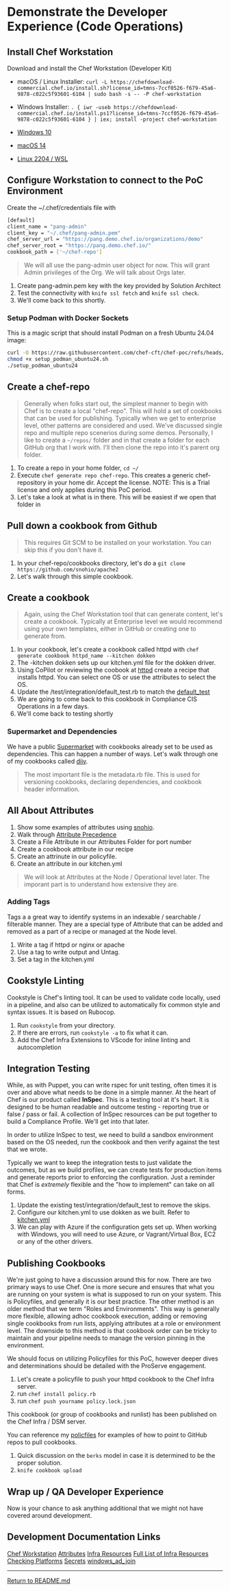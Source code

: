 # Demonstrate the Developer Experience (Code Operations)

## Install Chef Workstation

Download and install the Chef Workstation (Developer Kit)

- macOS / Linux Installer: `curl -L https://chefdownload-commercial.chef.io/install.sh?license_id=tmns-7ccf0526-f679-45a6-9878-c022c5f93601-6104 | sudo bash -s -- -P chef-workstation`
- Windows Installer: `. { iwr -useb https://chefdownload-commercial.chef.io/install.ps1?license_id=tmns-7ccf0526-f679-45a6-9878-c022c5f93601-6104 } | iex; install -project chef-workstation`

- [Windows 10](https://chefdownload-commerical.chef.io/stable/chef-workstation/download?eol=true&license_id=tmns-7ccf0526-f679-45a6-9878-c022c5f93601-6104&m=x86_64&p=windows&pv=10&v=25.5.1084)
- [macOS 14](https://chefdownload-commerical.chef.io/stable/chef-workstation/download?eol=true&license_id=tmns-7ccf0526-f679-45a6-9878-c022c5f93601-6104&m=aarch64&p=mac_os_x&pv=14&v=25.5.1084)
- [Linux 2204 / WSL](https://chefdownload-commerical.chef.io/stable/chef-workstation/download?eol=true&license_id=tmns-7ccf0526-f679-45a6-9878-c022c5f93601-6104&m=x86_64&p=ubuntu&pv=22.04&v=25.5.1084)

## Configure Workstation to connect to the PoC Environment

Create the ~/.chef/credentials file with

```sh
[default]
client_name = "pang-admin"
client_key = "~/.chef/pang-admin.pem"
chef_server_url = "https://pang.demo.chef.io/organizations/demo"
chef_server_root = "https://pang.demo.chef.io/"
cookbook_path = ['~/chef-repo']
```

> We will all use the pang-admin user object for now. This will grant Admin privileges of the Org. We will talk about Orgs later.

1. Create pang-admin.pem key with the key provided by Solution Architect
2. Test the connectivity with `knife ssl fetch` and `knife ssl check`.
3. We'll come back to this shortly.

### Setup Podman with Docker Sockets

This is a magic script that should install Podman on a fresh Ubuntu 24.04 image:

```sh
curl -O https://raw.githubusercontent.com/chef-cft/chef-poc/refs/heads/main/setup_podman_ubuntu24.sh
chmod +x setup_podman_ubuntu24.sh
./setup_podman_ubuntu24
```

## Create a chef-repo

> Generally when folks start out, the simplest manner to begin with Chef is to create a local "chef-repo". This will hold a set of cookbooks that can be used for publishing. Typically when we get to enterprise level, other patterns are considered and used. We've discussed single repo and multiple repo scenerios during some demos. Personally, I like to create a `~/repos/` folder and in that create a folder for each GitHub org that I work with. I'll then clone the repo into it's parent org folder.

1. To create a repo in your home folder, `cd ~/`
2. Execute `chef generate repo chef-repo`. This creates a generic chef-repository in your home dir. Accept the license. NOTE: This is a Trial license and only applies during this PoC period.
3. Let's take a look at what is in there. This will be easiest if we open that folder in 

## Pull down a cookbook from Github

> This requires Git SCM to be installed on your workstation. You can skip this if you don't have it.

1. In your chef-repo/cookbooks directory, let's do a `git clone https://github.com/snohio/apache2`
2. Let's walk through this simple cookbook.

## Create a cookbook

> Again, using the Chef Workstation tool that can generate content, let's create a cookbook. Typically at Enterprise level we would recommend using your own templates, either in GitHub or creating one to generate from.

1. In your cookbook, let's create a cookbook called httpd with `chef generate cookbook httpd_name --kitchen dokken`
2. The -kitchen dokken sets up our kitchen.yml file for the dokken driver.
3. Using CoPilot or reviewing the coobook at [httpd](httpd/recipes/httpd.rb) create a recipe that installs httpd. You can select one OS or use the attributes to select the OS.
4. Update the /test/integration/default_test.rb to match the [default_test](httpd/test/integration/default_test.rb)
5. We are going to come back to this cookbook in Compliance CIS Operations in a few days.
6. We'll come back to testing shortly

### Supermarket and Dependencies

We have a public [Supermarket](https://supermarket.chef.io/) with cookbooks already set to be used as dependencies. This can happen a number of ways. Let's walk through one of my cookbooks called [diiv](https://github.com/snohio/diiv).

> The most important file is the metadata.rb file. This is used for versioning cookbooks, declaring dependencies, and cookbook header information.

## All About Attributes

1. Show some examples of attributes using [snohio](https://snohio.azure.chef-demo.com).
2. Walk through [Attribute Precedence](https://docs.chef.io/attribute_precedence/)
3. Create a File Attribute in our Attributes Folder for port number
4. Create a cookbook attribute in our recipe
5. Create an attrinute in our policyfile.
6. Create an attribute in our kitchen.yml

> We will look at Attributes at the Node / Operational level later. The imporant part is to understand how extensive they are.

### Adding Tags

Tags a a great way to identify systems in an indexable / searchable / filterable manner. They are a special type of Attribute that can be added and removed as a part of a recipe or managed at the Node level.

1. Write a tag if httpd or nginx or apache
2. Use a tag to write output and Untag.
3. Set a tag in the kitchen.yml

## Cookstyle Linting

Cookstyle is Chef's linting tool. It can be used to validate code locally, used in a pipeline, and also can be utilized to automatically fix common style and syntax issues. It is based on Rubocop.

1. Run `cookstyle` from your directory.
2. If there are errors, run `cookstyle -a` to fix what it can.
3. Add the Chef Infra Extensions to VScode for inline linting and autocompletion

## Integration Testing

While, as with Puppet, you can write rspec for unit testing, often times it is over and above what needs to be done in a simple manner. At the heart of Chef is our product called **InSpec**. This is a testing tool at it's heart. It is designed to be human readable and outcome testing - reporting true or false / pass or fail. A collection of InSpec resources can be put together to build a Compliance Profile. We'll get into that later.

In order to utilize InSpec to test, we need to build a sandbox environment based on the OS needed, run the cookbook and then verify against the test that we wrote.

Typically we want to keep the integration tests to just validate the outcomes, but as we build profiles, we can create tests for production items and generate reports prior to enforcing the configuration. Just a reminder that Chef is *extremely* flexible and the "how to implement" can take on all forms.

1. Update the existing test/integration/default_test to remove the skips.
2. Configure our kitchen.yml to use dokken as we built. Refer to [kitchen.yml](httpd/kitchen.yml)
3. We can play with Azure if the configuration gets set up. When working with Windows, you will need to use Azure, or Vagrant/Virtual Box, EC2 or any of the other drivers.

## Publishing Cookbooks

We're just going to have a discussion around this for now. There are two primary ways to use Chef. One is more secure and ensures that what you are running on your system is what is supposed to run on your system. This is Policyfiles, and generally it is our best practice. The other method is an older method that we term "Roles and Environments". This way is generally more flexible, allowing adhoc cookbook execution, adding or removing single cookbooks from run lists, applying attributes at a role or environment level. The downside to this method is that cookbook order can be tricky to maintain and your pipeline needs to manage the version pinning in the environment.

We should focus on utilizing Policyfiles for this PoC, however deeper dives and determinations should be detailed with the ProServe engagement.

1. Let's create a policyfile to push your httpd cookbook to the Chef Infra server.
2. run `chef install policy.rb`
3. run `chef push yourname policy.lock.json`

This cookbook (or group of cookbooks and runlist) has been published on the Chef Infra / DSM server.

You can reference my [policfiles](https://github.com/snohio/policyfiles) for examples of how to point to GitHub repos to pull cookbooks.

1. Quick discussion on the `berks` model in case it is determined to be the proper solution. 
2. `knife cookbook upload`

## Wrap up / QA Developer Experience

Now is your chance to ask anything additional that we might not have covered around development.

## Development Documentation Links

[Chef Workstation](https://docs.chef.io/workstation/)
[Attributes](https://docs.chef.io/attributes/)
[Infra Resources](https://docs.chef.io/resource/)
[Full List of Infra Resources](https://docs.chef.io/resources/)
[Checking Platforms](https://docs.chef.io/infra_language/checking_platforms/)
[Secrets](https://docs.chef.io/infra_language/secrets/)
[windows_ad_join](https://docs.chef.io/resources/windows_ad_join/)

---
[Return to README.md](README.md)
